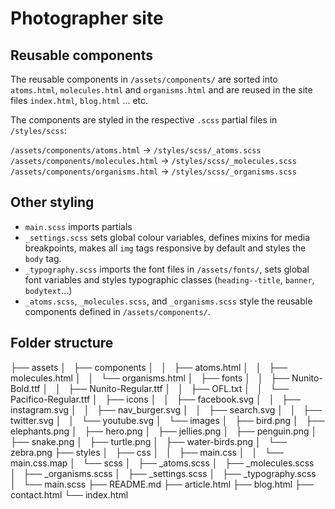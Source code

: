 # Photographer site

## Reusable components
The reusable components in `/assets/components/` are sorted into `atoms.html`, `molecules.html` and `organisms.html` and are reused in the site files `index.html`, `blog.html` ... etc. 

The components are styled in the respective `.scss` partial files in `/styles/scss`:

`/assets/components/atoms.html` -> `/styles/scss/_atoms.scss`
`/assets/components/molecules.html` -> `/styles/scss/_molecules.scss`
`/assets/components/organisms.html` -> `/styles/scss/_organisms.scss`

## Other styling

* `main.scss` imports partials
* `_settings.scss` sets global colour variables, defines mixins for media breakpoints, makes all `img` tags responsive by default and styles the `body` tag.
* `_typography.scss` imports the font files in `/assets/fonts/`, sets global font variables and styles typographic classes (`heading--title`, `banner`, `bodytext`...)
* `_atoms.scss`, `_molecules.scss`, and `_organisms.scss` style the reusable components defined in `/assets/components/`. 

## Folder structure

├── assets
│   ├── components
│   │   ├── atoms.html
│   │   ├── molecules.html
│   │   └── organisms.html
│   ├── fonts
│   │   ├── Nunito-Bold.ttf
│   │   ├── Nunito-Regular.ttf
│   │   ├── OFL.txt
│   │   └── Pacifico-Regular.ttf
│   ├── icons
│   │   ├── facebook.svg
│   │   ├── instagram.svg
│   │   ├── nav_burger.svg
│   │   ├── search.svg
│   │   ├── twitter.svg
│   │   └── youtube.svg
│   └── images
│       ├── bird.png
│       ├── elephants.png
│       ├── hero.png
│       ├── jellies.png
│       ├── penguin.png
│       ├── snake.png
│       ├── turtle.png
│       ├── water-birds.png
│       └── zebra.png
├── styles
│   ├── css
│   │   ├── main.css
│   │   └── main.css.map
│   └── scss
│       ├── _atoms.scss
│       ├── _molecules.scss
│       ├── _organisms.scss
│       ├── _settings.scss
│       ├── _typography.scss
│       └── main.scss
├── README.md
├── article.html
├── blog.html
├── contact.html
└── index.html
